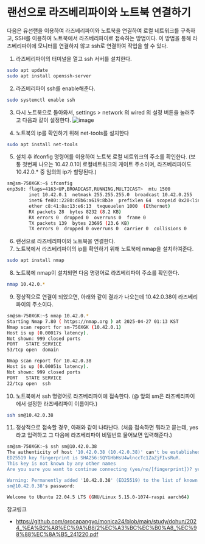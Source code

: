 # 랜선으로 라즈베리파이와 노트북 연결하기

다음은 유선랜을 이용하여 라즈베리파이와 노트북을 연결하여 로컬 네트워크를 구축하고, SSH를 이용하여 노트북에서 라즈베리파이로 접속하는 방법이다.
이 방법을 통해 라즈베리파이에 모니터를 연결하지 않고 ssh로 연결하여 작업을 할 수 있다.

1. 라즈베리파이의 터미널을 열고 ssh 서버를 설치한다.
```bash
sudo apt update
sudo apt install openssh-server
```

2. 라즈베리파이 ssh를 enable해준다.
```bash
sudo systemctl enable ssh
```

3. 다시 노트북으로 돌아와서, settings > network 의 wired 의 설정 버튼을 눌러주고 다음과 같이 설정한다.
![image](https://github.com/user-attachments/assets/7b50c4a8-fea7-469f-8786-012c8b9c678c)

4. 노트북의 ip를 확인하기 위해 net-tools를 설치한다
```bash
sudo apt install net-tools
```

5. 설치 후 ifconfig 명령어를 이용하여 노트북 로컬 네트워크의 주소를 확인한다. (보통 첫번째 나오는 10.42.0.1이 로컬네트워크의 게이트 주소이며, 라즈베리파이도 10.42.0.* 중 임의의 ip가 할당된다.)
```bash
sm@sm-750XGK:~$ ifconfig
enp3s0: flags=4163<UP,BROADCAST,RUNNING,MULTICAST>  mtu 1500
        inet 10.42.0.1  netmask 255.255.255.0  broadcast 10.42.0.255
        inet6 fe80::2280:d8b6:a619:8b3e  prefixlen 64  scopeid 0x20<link>
        ether c8:41:8a:13:e6:13  txqueuelen 1000  (Ethernet)
        RX packets 28  bytes 8232 (8.2 KB)
        RX errors 0  dropped 0  overruns 0  frame 0
        TX packets 139  bytes 23695 (23.6 KB)
        TX errors 0  dropped 0 overruns 0  carrier 0  collisions 0
```

6. 랜선으로 라즈베리파이와 노트북을 연결한다.
7. 노트북에서 라즈베리파이의 ip를 확인하기 위해 노트북에 nmap을 설치하여준다.
```bash
sudo apt install nmap
```
8. 노트북에 nmap이 설치되면 다음 명령어로 라즈베리파이 주소를 확인한다.
```bash
nmap 10.42.0.*
```

9. 정상적으로 연결이 되었으면, 아래와 같이 결과가 나오는데 10.42.0.38이 라즈베리파이의 주소이다.
```bash
sm@sm-750XGK:~$ nmap 10.42.0.*
Starting Nmap 7.80 ( https://nmap.org ) at 2025-04-27 01:13 KST
Nmap scan report for sm-750XGK (10.42.0.1)
Host is up (0.00017s latency).
Not shown: 999 closed ports
PORT   STATE SERVICE
53/tcp open  domain

Nmap scan report for 10.42.0.38
Host is up (0.00051s latency).
Not shown: 999 closed ports
PORT   STATE SERVICE
22/tcp open  ssh
```

10. 노트북에서 ssh 명령어로 라즈베리파이에 접속한다. (@ 앞의 sm은 라즈베리파이에서 설정한 라즈베리파이 이름이다.)
```bash
ssh sm@10.42.0.38
```

11. 정상적으로 접속할 경우, 아래와 같이 나타난다. (처음 접속하면 뭐라고 묻는데, yes 라고 입력하고 그 다음에 라즈베리파이 비밀번호 물어보면 입력해준다.)
```bash
sm@sm-750XGK:~$ ssh sm@10.42.0.38
The authenticity of host '10.42.0.38 (10.42.0.38)' can't be established.
ED25519 key fingerprint is SHA256:SQYGHbHsU4wlnccTc1ZaZjFIvsRuR.
This key is not known by any other names
Are you sure you want to continue connecting (yes/no/[fingerprint])? yes

Warning: Permanently added '10.42.0.38' (ED25519) to the list of known hosts.
sm@10.42.0.38's password:

Welcome to Ubuntu 22.04.5 LTS (GNU/Linux 5.15.0-1074-raspi aarch64)
```

참고링크
- https://github.com/orocapangyo/monica24/blob/main/study/dohun/2024_%EA%B2%A8%EC%9A%B8/2%EC%A3%BC%EC%B0%A8_%EC%98%88%EC%8A%B5_241220.pdf

   
